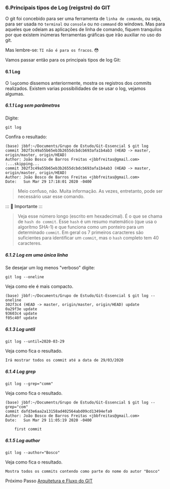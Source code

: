 ### 6.Principais tipos de Log (reigstro) do GIT

O git foi concebido para ser uma ferramenta de `linha de comando`, ou seja, para ser usada no `terminal` ou `console` ou no `command` do windows. Mas para aqueles que odeiam as aplicações de linha de comando, fiquem tranquilos por que existem inúmeras ferramentas gráficas que irão auxiliar no uso do git.

Mas lembre-se: `TI não é para os fracos`. :flushed: 

Vamos passar então para os principais tipos de log  Git:

#### 6.1 Log

O `log`como dissemos anteriormente, mostra os registros dos commits realizados. Existem varias possibilidades de se usar o log, vejamos algumas.

##### 6.1.1 Log sem parâmetros

Digite:

````
git log
````

Confira o resultado:

````
(base) jbbf:~/Documents/Grupo de Estudo/Git-Essencial $ git log
commit 302f3c49a55b65eb3b2655dcbdcb693afa1b4ab3 (HEAD -> master, origin/master, origin/HEAD)
Author: João Bosco de Barros Freitas <jbbfreitas@gmail.com>
:...skipping...
commit 302f3c49a55b65eb3b2655dcbdcb693afa1b4ab3 (HEAD -> master, origin/master, origin/HEAD)
Author: João Bosco de Barros Freitas <jbbfreitas@gmail.com>
Date:   Sun Mar 29 17:18:01 2020 -0400
````

> Meio confuso, não. Muita informação.  As vezes, entretanto, pode ser necessário usar esse comando.


::: :pushpin: Importante :::

>Veja esse número longo (escrito em hexadecimal). É o que se chama de `hash do commit`. Esse `hash` é um resumo matemático (que usa o algorítmo  SHA-1) e que funciona como um ponteiro para um determinado `commit`. Em geral os 7 primeiros caracteres são suficientes para identificar um `commit`, mas o `hash` completo tem 40 caracteres.

##### 6.1.2 Log em uma única linha

Se desejar um log menos "verboso" digite:


````
git log --oneline
````

Veja como ele é mais compacto.
````
(base) jbbf:~/Documents/Grupo de Estudo/Git-Essencial $ git log --oneline
302f3c4 (HEAD -> master, origin/master, origin/HEAD) update
0a29f3e update
93603c4 update
f05c40f update
````

##### 6.1.3 Log until

````
git log --until=2020-03-29
````

Veja como fica o resultado.
````
Irá mostrar todos os commit até a data de 29/03/2020
````

##### 6.1.4 Log grep

````
git log --grep="comm"
````

Veja como fica o resultado.
````
(base) jbbf:~/Documents/Grupo de Estudo/Git-Essencial $ git log --grep="com"
commit dafd3e6aa2a13158ad402564abd09cd13494efa9
Author: João Bosco de Barros Freitas <jbbfreitas@gmail.com>
Date:   Sun Mar 29 11:05:19 2020 -0400

    first commit
````
##### 6.1.5 Log author

````
git log --author="Bosco"
````

Veja como fica o resultado.
````
Mostra todos os commits contendo como parte do nome do autor "Bosco"
````

Próximo Passo [Arquitetura e Fluxo do GIT](/7-ArqFlux/README.md)

